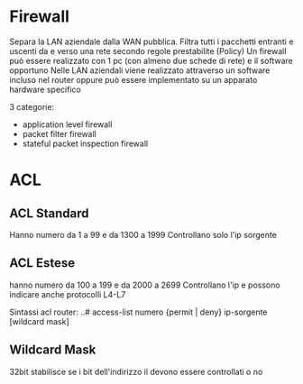 # Firewall
Separa la LAN aziendale dalla WAN pubblica.
Filtra tutti i pacchetti entranti e uscenti da e verso una rete secondo regole prestabilite (Policy)
Un firewall può essere realizzato con 1 pc (con almeno due schede di rete) e il software opportuno
Nelle LAN aziendali viene realizzato attraverso un software incluso nel router oppure può essere implementato su un apparato hardware specifico

3 categorie:
- application level firewall
- packet filter firewall
- stateful packet inspection firewall

# ACL
## ACL Standard
Hanno numero da 1 a 99 e da 1300 a 1999
Controllano solo l'ip sorgente
## ACL Estese
hanno numero da 100 a 199 e da 2000 a 2699
Controllano l'ip e possono indicare anche protocolli L4-L7

Sintassi acl router: ..# access-list numero {permit | deny} ip-sorgente \[wildcard mask]

## Wildcard Mask
32bit stabilisce se i bit dell'indirizzo il devono essere controllati o no


